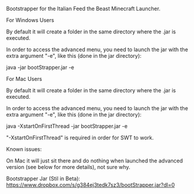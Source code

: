 Bootstrapper for the Italian Feed the Beast Minecraft Launcher.

For Windows Users

By default it will create a folder in the same directory where the .jar is executed.

In order to access the advanced menu, you need to launch the jar with the extra argument "-e", like this (done in the jar directory):

java -jar bootStrapper.jar -e

For Mac Users

By default it will create a folder in the same directory where the .jar is executed.

In order to access the advanced menu, you need to launch the jar with the extra argument "-e", like this (done in the jar directory):

java -XstartOnFirstThread -jar bootStrapper.jar -e

"-XstartOnFirstThread" is required in order for SWT to work.

Known issues:

On Mac it will just sit there and do nothing when launched the advanced version (see below for more details), not sure why.

Bootstrapper Jar (Stil in Beta): https://www.dropbox.com/s/g384ej3tedk7sz3/bootStrapper.jar?dl=0